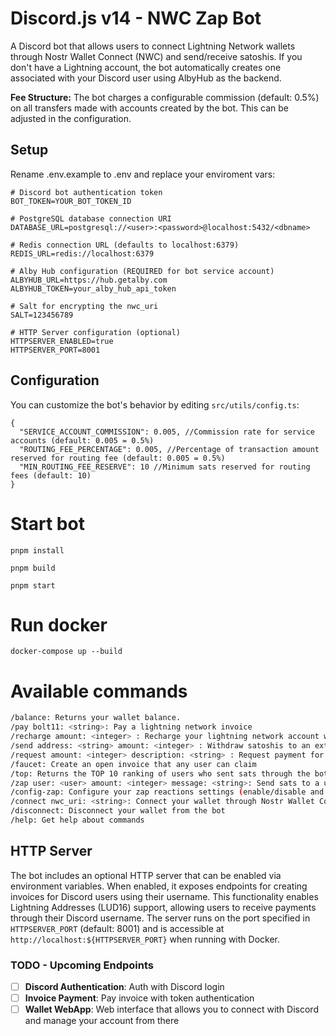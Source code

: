 # Discord.js v14 - NWC Zap Bot

A Discord bot that allows users to connect Lightning Network wallets through Nostr Wallet Connect (NWC) and send/receive satoshis. If you don't have a Lightning account, the bot automatically creates one associated with your Discord user using AlbyHub as the backend.

**Fee Structure:** The bot charges a configurable commission (default: 0.5%) on all transfers made with accounts created by the bot. This can be adjusted in the configuration.

## Setup

Rename .env.example to .env and replace your enviroment vars:

```env
# Discord bot authentication token
BOT_TOKEN=YOUR_BOT_TOKEN_ID

# PostgreSQL database connection URI
DATABASE_URL=postgresql://<user>:<password>@localhost:5432/<dbname>

# Redis connection URL (defaults to localhost:6379)
REDIS_URL=redis://localhost:6379

# Alby Hub configuration (REQUIRED for bot service account)
ALBYHUB_URL=https://hub.getalby.com
ALBYHUB_TOKEN=your_alby_hub_api_token

# Salt for encrypting the nwc_uri
SALT=123456789

# HTTP Server configuration (optional)
HTTPSERVER_ENABLED=true
HTTPSERVER_PORT=8001
```

## Configuration

You can customize the bot's behavior by editing `src/utils/config.ts`:

```jsonc
{
  "SERVICE_ACCOUNT_COMMISSION": 0.005, //Commission rate for service accounts (default: 0.005 = 0.5%)
  "ROUTING_FEE_PERCENTAGE": 0.005, //Percentage of transaction amount reserved for routing fee (default: 0.005 = 0.5%)
  "MIN_ROUTING_FEE_RESERVE": 10 //Minimum sats reserved for routing fees (default: 10)
}
```

# Start bot

```
pnpm install
```

```
pnpm build
```

```
pnpm start
```

# Run docker

```
docker-compose up --build
```

# Available commands

```bash
/balance: Returns your wallet balance.
/pay bolt11: <string>: Pay a lightning network invoice
/recharge amount: <integer> : Recharge your lightning network account with an invoice
/send address: <string> amount: <integer> : Withdraw satoshis to an external account outside discord
/request amount: <integer> description: <string> : Request payment for an invoice
/faucet: Create an open invoice that any user can claim
/top: Returns the TOP 10 ranking of users who sent sats through the bot
/zap user: <user> amount: <integer> message: <string>: Send sats to a user in discord
/config-zap: Configure your zap reactions settings (enable/disable and amount)
/connect nwc_uri: <string>: Connect your wallet through Nostr Wallet Connect
/disconnect: Disconnect your wallet from the bot
/help: Get help about commands
```

## HTTP Server

The bot includes an optional HTTP server that can be enabled via environment variables. When enabled, it exposes endpoints for creating invoices for Discord users using their username. This functionality enables Lightning Addresses (LUD16) support, allowing users to receive payments through their Discord username. The server runs on the port specified in `HTTPSERVER_PORT` (default: 8001) and is accessible at `http://localhost:${HTTPSERVER_PORT}` when running with Docker.

### TODO - Upcoming Endpoints

- [ ] **Discord Authentication**: Auth with Discord login
- [ ] **Invoice Payment**: Pay invoice with token authentication
- [ ] **Wallet WebApp**: Web interface that allows you to connect with Discord and manage your account from there
